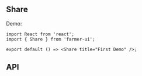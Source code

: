 <!--
 * @Date: 2021-12-31 11:12:19
 * @LastEditors: lzj
 * @LastEditTime: 2021-12-31 11:24:43
 * @FilePath: \farmer-ui\src\Share\index.md
-->

## Share

Demo:

```tsx
import React from 'react';
import { Share } from 'farmer-ui';

export default () => <Share title="First Demo" />;
```

## API
